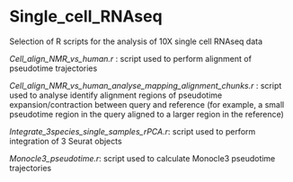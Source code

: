# Single_cell_RNAseq
Selection of R scripts for the analysis of 10X single cell RNAseq data

*Cell_align_NMR_vs_human.r* : script used to perform alignment of pseudotime trajectories

*Cell_align_NMR_vs_human_analyse_mapping_alignment_chunks.r* : script used to analyse identify alignment regions of pseudotime expansion/contraction between query and reference (for example, a small pseudotime region in the query aligned to a larger region in the reference)

*Integrate_3species_single_samples_rPCA.r*: script used to perform integration of 3 Seurat objects

*Monocle3_pseudotime.r*: script used to calculate Monocle3 pseudotime trajectories
